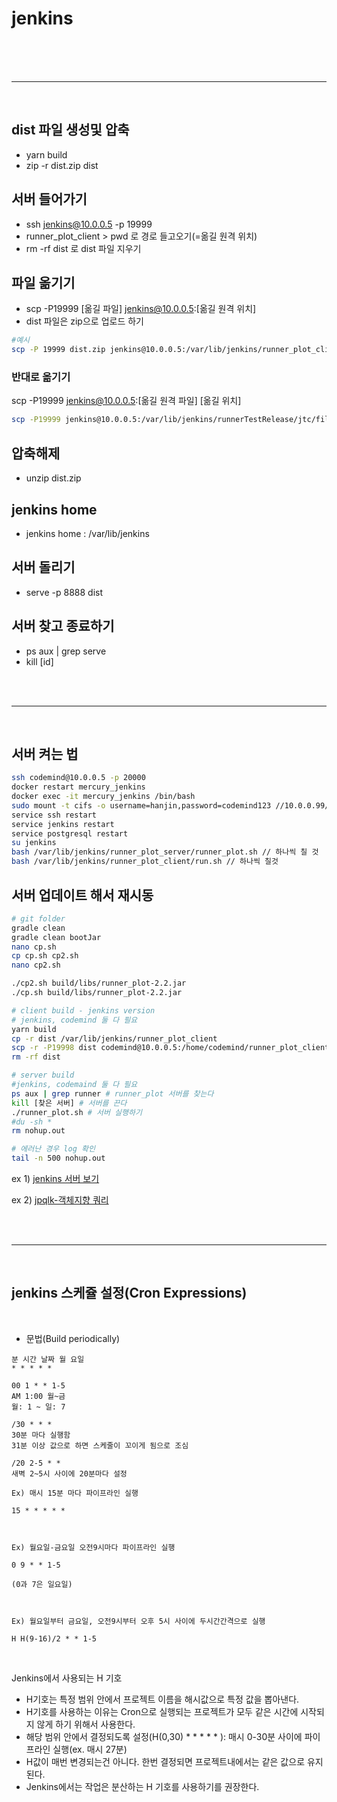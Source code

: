 # jenkins

<br/><br/><br/>

---

<br/>

## dist 파일 생성및 압축

-   yarn build
-   zip -r dist.zip dist

## 서버 들어가기

-   ssh jenkins@10.0.0.5 -p 19999
-   runner_plot_client > pwd 로 경로 들고오기(=옮길 원격 위치)
-   rm -rf dist 로 dist 파일 지우기

## 파일 옮기기

-   scp -P19999 [옮길 파일] jenkins@10.0.0.5:[옮길 원격 위치]
-   dist 파일은 zip으로 업로드 하기

```bash
#예시
scp -P 19999 dist.zip jenkins@10.0.0.5:/var/lib/jenkins/runner_plot_client
```

### 반대로 옮기기

scp -P19999 jenkins@10.0.0.5:[옮길 원격 파일] [옮길 위치]

```bash
scp -P19999 jenkins@10.0.0.5:/var/lib/jenkins/runnerTestRelease/jtc/files.json /home/sangjin/runnerTest/testSetting
```

## 압축해제

-   unzip dist.zip

## jenkins home

-   jenkins home : /var/lib/jenkins

## 서버 돌리기

-   serve -p 8888 dist

## 서버 찾고 종료하기

-   ps aux | grep serve
-   kill [id]

<br/><br/>

---

<br/>

## 서버 켜는 법

```bash
ssh codemind@10.0.0.5 -p 20000
docker restart mercury_jenkins
docker exec -it mercury_jenkins /bin/bash
sudo mount -t cifs -o username=hanjin,password=codemind123 //10.0.0.99/temp /mnt/alex
service ssh restart
service jenkins restart
service postgresql restart
su jenkins
bash /var/lib/jenkins/runner_plot_server/runner_plot.sh // 하나씩 칠 것
bash /var/lib/jenkins/runner_plot_client/run.sh // 하나씩 칠것
```

## 서버 업데이트 해서 재시동

```bash
# git folder
gradle clean
gradle clean bootJar
nano cp.sh
cp cp.sh cp2.sh
nano cp2.sh

./cp2.sh build/libs/runner_plot-2.2.jar
./cp.sh build/libs/runner_plot-2.2.jar

# client build - jenkins version
# jenkins, codemind 둘 다 필요
yarn build
cp -r dist /var/lib/jenkins/runner_plot_client
scp -r -P19998 dist codemind@10.0.0.5:/home/codemind/runner_plot_client
rm -rf dist

# server build
#jenkins, codemaind 둘 다 필요
ps aux | grep runner # runner_plot 서버를 찾는다
kill [찾은 서버] # 서버를 끈다
./runner_plot.sh # 서버 실행하기
#du -sh *
rm nohup.out

# 에러난 경우 log 확인
tail -n 500 nohup.out

```

ex 1) [jenkins 서버 보기](http://10.0.0.5:18888/)

ex 2) [jpqlk-객체지향 쿼리](https://velog.io/@yu-jin-song/JPA-Chapter-10.-%EA%B0%9D%EC%B2%B4%EC%A7%80%ED%96%A5-%EC%BF%BC%EB%A6%AC-%EC%96%B8%EC%96%B4-1-JPQL)

<br/><br/>

---

<br/>

## jenkins 스케쥴 설정(Cron Expressions)

<br/>

-   문법(Build periodically)

```
분 시간 날짜 월 요일
* * * * *

00 1 * * 1-5
AM 1:00 월~금
월: 1 ~ 일: 7

/30 * * *
30분 마다 실행함
31분 이상 값으로 하면 스케줄이 꼬이게 됨으로 조심

/20 2-5 * *
새벽 2~5시 사이에 20분마다 설정
```

```
Ex) 매시 15분 마다 파이프라인 실행

15 * * * * *



Ex) 월요일-금요일 오전9시마다 파이프라인 실행

0 9 * * 1-5

(0과 7은 일요일)



Ex) 월요일부터 금요일, 오전9시부터 오후 5시 사이에 두시간간격으로 실행

H H(9-16)/2 * * 1-5
```

<br/>

Jenkins에서 사용되는 H 기호

-   H기호는 특정 범위 안에서 프로젝트 이름을 해시값으로 특정 값을 뽑아낸다.
-   H기호를 사용하는 이유는 Cron으로 실행되는 프로젝트가 모두 같은 시간에 시작되지 않게 하기 위해서 사용한다.
-   해당 범위 안에서 결정되도록 설정(H(0,30) \* \* \* \* \* ): 매시 0-30분 사이에 파이프라인 실행(ex. 매시 27분)
-   H값이 매번 변경되는건 아니다. 한번 결정되면 프로젝트내에서는 같은 값으로 유지 된다.
-   Jenkins에서는 작업은 분산하는 H 기호를 사용하기를 권장한다.
